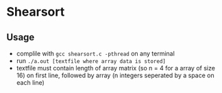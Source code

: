 # Shearsort 

## Usage
  - complile with `gcc shearsort.c -pthread` on any terminal
  - run `./a.out [textfile where array data is stored]`
  - textfile must contain length of array matrix (so n = 4 for a array of size 16) on first line, followed by array (n integers seperated by a space on each line)
